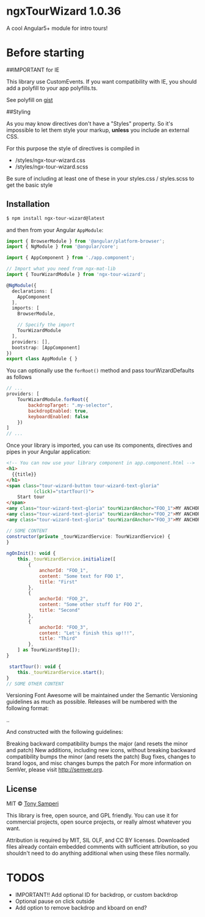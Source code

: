 # ngxTourWizard 1.0.36

A cool Angular5+ module for intro tours!

# Before starting

##IMPORTANT for IE

This library use CustomEvents. If you want compatibility with IE,
you should add a polyfill to your app polyfills.ts.

See polyfill on [gist](https://gist.github.com/tonysamperi/0e73f8489000e8261600a92af92748c1)

##Styling

As you may know directives don't have a "Styles" property.
So it's impossible to let them style your markup,
**unless** you include an external CSS.

For this purpose the style of directives is compiled in

* /styles/ngx-tour-wizard.css
* /styles/ngx-tour-wizard.scss

Be sure of including at least one of these in your styles.css / styles.scss
to get the basic style

## Installation

```bash
$ npm install ngx-tour-wizard@latest
```

and then from your Angular `AppModule`:

```typescript
import { BrowserModule } from '@angular/platform-browser';
import { NgModule } from '@angular/core';

import { AppComponent } from './app.component';

// Import what you need from ngx-mat-lib
import { TourWizardModule } from 'ngx-tour-wizard';

@NgModule({
  declarations: [
    AppComponent
  ],
  imports: [
    BrowserModule,

    // Specify the import
    TourWizardModule
  ],
  providers: [],
  bootstrap: [AppComponent]
})
export class AppModule { }
```

You can optionally use the `forRoot()` method and pass tourWizardDefaults as follows

```js
// ...
providers: [
    TourWizardModule.forRoot({
        backdropTarget: ".my-selector",
        backdropEnabled: true,
        keyboardEnabled: false
    })
]
// ...
```

Once your library is imported, you can use its components, directives and pipes in your Angular application:

```html
<!-- You can now use your library component in app.component.html -->
<h1>
  {{title}}
</h1>
<span class="tour-wizard-button tour-wizard-text-gloria"
          (click)="startTour()">
    Start tour
</span>
<any class="tour-wizard-text-gloria" tourWizardAnchor="FOO_1">MY ANCHOR 1 </any>
<any class="tour-wizard-text-gloria" tourWizardAnchor="FOO_2">MY ANCHOR 2 </any>
<any class="tour-wizard-text-gloria" tourWizardAnchor="FOO_3">MY ANCHOR 3</any>
```

```js
// SOME CONTENT
constructor(private _tourWizardService: TourWizardService) {
}
    
ngOnInit(): void {
    this._tourWizardService.initialize([
        {
            anchorId: "FOO_1",
            content: "Some text for FOO 1",
            title: "First"
        },
        {
            anchorId: "FOO_2",
            content: "Some other stuff for FOO 2",
            title: "Second"
        },
        {
            anchorId: "FOO_3",
            content: "Let's finish this up!!!",
            title: "Third"
        },
    ] as TourWizardStep[]);
}

 startTour(): void {
    this._tourWizardService.start();
}
// SOME OTHER CONTENT
```

Versioning
Font Awesome will be maintained under the Semantic Versioning guidelines as much as possible. Releases will be numbered with the following format:

<major>.<minor>.<patch>

And constructed with the following guidelines:

Breaking backward compatibility bumps the major (and resets the minor and patch)
New additions, including new icons, without breaking backward compatibility bumps the minor (and resets the patch)
Bug fixes, changes to brand logos, and misc changes bumps the patch
For more information on SemVer, please visit http://semver.org.

## License

MIT © [Tony Samperi](mailto:github@tonysamperi.it)

This library is free, open source, and GPL friendly. You can use it for
commercial projects, open source projects, or really almost whatever you want.

Attribution is required by MIT, SIL OLF, and CC BY licenses. Downloaded files already
contain embedded comments with sufficient
attribution, so you shouldn't need to do anything additional when using these
files normally.

# TODOS
* IMPORTANT!! Add optional ID for backdrop, or custom backdrop
* Optional pause on click outside
* Add option to remove backdrop and kboard on end?
